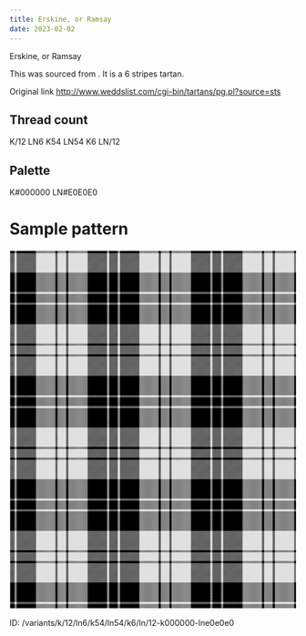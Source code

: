```yaml
---
title: Erskine, or Ramsay
date: 2023-02-02
---
```

Erskine, or Ramsay

This was sourced from <no value>.  It is a 6 stripes tartan.

Original link http://www.weddslist.com/cgi-bin/tartans/pg.pl?source=sts

## Thread count
K/12 LN6 K54 LN54 K6 LN/12

## Palette
K#000000 LN#E0E0E0

# Sample pattern

![Tartan detail](tartan.png "K/12 LN6 K54 LN54 K6 LN/12 tartan")

ID: /variants/k/12/ln6/k54/ln54/k6/ln/12-k000000-lne0e0e0